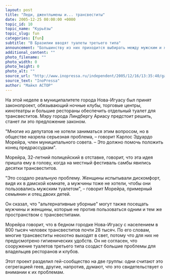 ```yaml
---
layout: post
title: "Леди, джентльмены и... трансвеститы"
date: 2005-12-25 00:00:00 +0000
topic_id: 10
topic_name: "Курьёзы"
topic_slug: fun
categories: [fun]
subtitle: "В Бразилии вводят туалеты третьего типа"
announcement: "Большинству из них приходится выбирать между мужским и женским туалетами. Но в одном из пригородов Рио-де-Жанейро готовы пойти навстречу тем, кто не подпадает ни под одну из этих категорий."
additional_content: ""
photo_filename: ""
photo_width: 0
photo_height: 0
photo_alt: ""
source_url: "http://www.inopressa.ru/independent/2005/12/16/13:35:40/gay"
source_text: "InoPressa"
author: "Майкл АСТОР"
---
```

На этой неделе в муниципалитете города Нова-Игуасу был принят законопроект, обязывающий ночные клубы, торговые центры, кинотеатры и большие рестораны обеспечить отдельный туалет для трансвеститов. Мэру города Линдбергу Ариасу предстоит решить, станет ли это предложение законом.

"Многие из депутатов не хотели заниматься этим вопросом, но в обществе назрела серьезная проблема, – говорит Карлос Эдуардо Морейра, член муниципального совета. – Это должно помочь положить конец предрассудкам".

Морейра, 32-летний полицейский в отставке, говорит, что эта идея пришла ему в голову, когда на местный фестиваль самбы явились десятки трансвеститов.

"Это создало реальную проблему. Женщины испытывали дискомфорт, видя их в дамской комнате, а мужчины тоже не хотели, чтобы они пользовались мужским туалетом", – говорит Морейра, примерный семьянин и отец двоих детей.

Он сказал, что "альтернативные уборные" могут также посещать мужчины и женщины, которые не против пользоваться одним и тем же пространством с трансвеститами.

Морейра говорит, что в бедном городке Нова-Игуасу с населением в 800 тысяч человек трансвеститов почти 28 тысяч. По его словам, многие трансвеститы неохотно выходят в свет, потому что для них не предусмотрено гигиенических удобств. Он не согласен, что сооружение туалетов третьего типа создаст большие проблемы для владельцев ресторанов и клубов.

Этот проект разделил гей-сообщество на две группы: одни считают это сегрегацией геев, другие, напротив, думают, что это свидетельствует о внимании к их проблемам.
